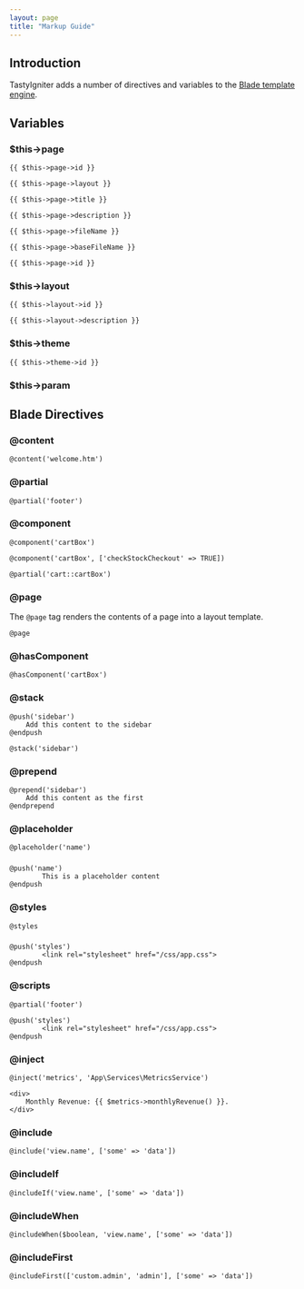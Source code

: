 ```yaml
---
layout: page
title: "Markup Guide"
---
```


## Introduction

TastyIgniter adds a number of directives and variables to the [Blade template engine](https://laravel.com/docs/blade). 

## Variables

### $this->page

```php+HTML
{{ $this->page->id }}
```



```php+HTML
{{ $this->page->layout }}
```



```php+HTML
{{ $this->page->title }}
```



```php+HTML
{{ $this->page->description }}
```



```php+HTML
{{ $this->page->fileName }}
```



```php+HTML
{{ $this->page->baseFileName }}
```



```php+HTML
{{ $this->page->id }}
```

### $this->layout

```php+HTML
{{ $this->layout->id }}
```



```php+HTML
{{ $this->layout->description }}
```

### $this->theme

```php+HTML
{{ $this->theme->id }}
```

### $this->param



## Blade Directives

### @content

```php+HTML
@content('welcome.htm')
```



### @partial

```php+HTML
@partial('footer')
```

### @component

```php+HTML
@component('cartBox')
```



```php+HTML
@component('cartBox', ['checkStockCheckout' => TRUE])
```



```php+HTML
@partial('cart::cartBox')
```

### @page

The `@page` tag renders the contents of a page into a layout template.

```php+HTML
@page
```

### @hasComponent

```php+HTML
@hasComponent('cartBox')
```

### @stack

```php+HTML
@push('sidebar')
	Add this content to the sidebar
@endpush
```



```php+HTML
@stack('sidebar')
```

### @prepend

```php+HTML
@prepend('sidebar')	
	Add this content as the first
@endprepend
```

### @placeholder

```php+HTML
@placeholder('name')
```

### 

```php+HTML
@push('name')
		This is a placeholder content
@endpush
```

### @styles

```php+HTML
@styles
```

### 

```php+HTML
@push('styles')
		<link rel="stylesheet" href="/css/app.css">
@endpush
```

### @scripts

```php+HTML
@partial('footer')
```



```php+HTML
@push('styles')
		<link rel="stylesheet" href="/css/app.css">
@endpush
```

### @inject

```php+HTML
@inject('metrics', 'App\Services\MetricsService')

<div>
    Monthly Revenue: {{ $metrics->monthlyRevenue() }}.
</div>
```

### @include

```php+HTML
@include('view.name', ['some' => 'data'])
```

### @includeIf

```php+HTML
@includeIf('view.name', ['some' => 'data'])
```

### @includeWhen

```php+HTML
@includeWhen($boolean, 'view.name', ['some' => 'data'])
```

### @includeFirst

```php+HTML
@includeFirst(['custom.admin', 'admin'], ['some' => 'data'])
```

